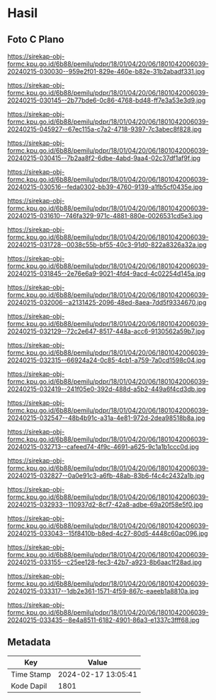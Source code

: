 # Hasil

## Foto C Plano

https://sirekap-obj-formc.kpu.go.id/6b88/pemilu/pdpr/18/01/04/20/06/1801042006039-20240215-030030--959e2f01-829e-460e-b82e-31b2abadf331.jpg

https://sirekap-obj-formc.kpu.go.id/6b88/pemilu/pdpr/18/01/04/20/06/1801042006039-20240215-030145--2b77bde6-0c86-4768-bd48-ff7e3a53e3d9.jpg

https://sirekap-obj-formc.kpu.go.id/6b88/pemilu/pdpr/18/01/04/20/06/1801042006039-20240215-045927--67ec115a-c7a2-4718-9397-7c3abec8f828.jpg

https://sirekap-obj-formc.kpu.go.id/6b88/pemilu/pdpr/18/01/04/20/06/1801042006039-20240215-030415--7b2aa8f2-6dbe-4abd-9aa4-02c37df1af9f.jpg

https://sirekap-obj-formc.kpu.go.id/6b88/pemilu/pdpr/18/01/04/20/06/1801042006039-20240215-030516--feda0302-bb39-4760-9139-a1fb5cf0435e.jpg

https://sirekap-obj-formc.kpu.go.id/6b88/pemilu/pdpr/18/01/04/20/06/1801042006039-20240215-031610--746fa329-971c-4881-880e-0026531cd5e3.jpg

https://sirekap-obj-formc.kpu.go.id/6b88/pemilu/pdpr/18/01/04/20/06/1801042006039-20240215-031728--0038c55b-bf55-40c3-91d0-822a8326a32a.jpg

https://sirekap-obj-formc.kpu.go.id/6b88/pemilu/pdpr/18/01/04/20/06/1801042006039-20240215-031845--2e76e6a9-9021-4fd4-9acd-4c02254d145a.jpg

https://sirekap-obj-formc.kpu.go.id/6b88/pemilu/pdpr/18/01/04/20/06/1801042006039-20240215-032006--a2131425-2096-48ed-8aea-7dd5f9334670.jpg

https://sirekap-obj-formc.kpu.go.id/6b88/pemilu/pdpr/18/01/04/20/06/1801042006039-20240215-032129--72c2e647-8517-448a-acc6-9130562a59b7.jpg

https://sirekap-obj-formc.kpu.go.id/6b88/pemilu/pdpr/18/01/04/20/06/1801042006039-20240215-032315--66924a24-0c85-4cb1-a759-7a0cd1598c04.jpg

https://sirekap-obj-formc.kpu.go.id/6b88/pemilu/pdpr/18/01/04/20/06/1801042006039-20240215-032419--241f05e0-392d-488d-a5b2-449a6f4cd3db.jpg

https://sirekap-obj-formc.kpu.go.id/6b88/pemilu/pdpr/18/01/04/20/06/1801042006039-20240215-032547--48b4b91c-a31a-4e81-972d-2dea98518b8a.jpg

https://sirekap-obj-formc.kpu.go.id/6b88/pemilu/pdpr/18/01/04/20/06/1801042006039-20240215-032713--cafeed74-4f9c-4691-a625-9c1a1b1ccc0d.jpg

https://sirekap-obj-formc.kpu.go.id/6b88/pemilu/pdpr/18/01/04/20/06/1801042006039-20240215-032827--0a0e91c3-a6fb-48ab-83b6-f4c4c2432a1b.jpg

https://sirekap-obj-formc.kpu.go.id/6b88/pemilu/pdpr/18/01/04/20/06/1801042006039-20240215-032933--110937d2-8cf7-42a8-adbe-69a20f58e5f0.jpg

https://sirekap-obj-formc.kpu.go.id/6b88/pemilu/pdpr/18/01/04/20/06/1801042006039-20240215-033043--15f8410b-b8ed-4c27-80d5-4448c60ac096.jpg

https://sirekap-obj-formc.kpu.go.id/6b88/pemilu/pdpr/18/01/04/20/06/1801042006039-20240215-033155--c25ee128-fec3-42b7-a923-8b6aac1f28ad.jpg

https://sirekap-obj-formc.kpu.go.id/6b88/pemilu/pdpr/18/01/04/20/06/1801042006039-20240215-033317--1db2e361-1571-4f59-867c-eaeeb1a8810a.jpg

https://sirekap-obj-formc.kpu.go.id/6b88/pemilu/pdpr/18/01/04/20/06/1801042006039-20240215-033435--8e4a8511-6182-4901-86a3-e1337c3fff68.jpg


## Metadata

| Key        | Value               |
| ---------- | ------------------- |
| Time Stamp | 2024-02-17 13:05:41 |
| Kode Dapil | 1801                |



